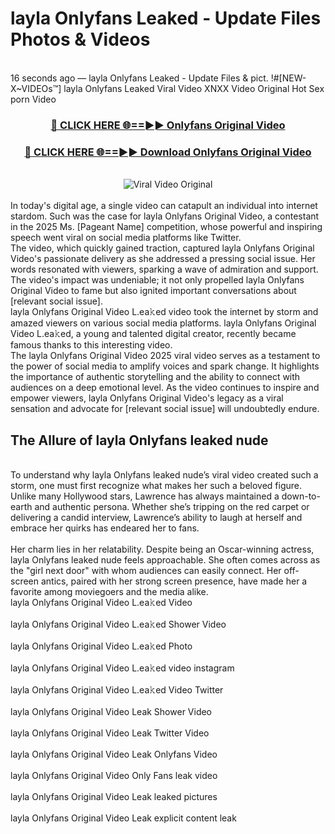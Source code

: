 # layla Onlyfans Leaked - Update Files Photos & Videos 
<br>
16 seconds ago — layla Onlyfans Leaked - Update Files & pict. !#[NEW-X~VIDEOs™] layla Onlyfans Leaked Viral Video XNXX Video Original Hot Sex porn Video
<br>
<div align="center">
<h3><a href="http://freeplayer.one?title=layla&ref=25OR" rel="nofollow">🔴 CLICK HERE 🌐==►► Onlyfans Original Video</a></h3>
<h3><a href="http://freeplayer.one?title=layla&ref=25OR" rel="nofollow">🔴 CLICK HERE 🌐==►► Download Onlyfans Original Video</a></h3>
<br>
<a href="http://freeplayer.one?title=layla&ref=25OR" rel="nofollow" data-target="animated-image.originalLink"><img src="https://i.ibb.co.com/xMMVF88/686577567.gif" alt="Viral Video Original" style="max-width: 100%; display: inline-block;" data-target="animated-image.originalImage"></a>
</div>
<br>
In today's digital age, a single video can catapult an individual into internet stardom. Such was the case for layla Onlyfans Original Video, a contestant in the 2025 Ms. [Pageant Name] competition, whose powerful and inspiring speech went viral on social media platforms like Twitter.
<br>
The video, which quickly gained traction, captured layla Onlyfans Original Video's passionate delivery as she addressed a pressing social issue. Her words resonated with viewers, sparking a wave of admiration and support. The video's impact was undeniable; it not only propelled layla Onlyfans Original Video to fame but also ignited important conversations about [relevant social issue].
<br>
layla Onlyfans Original Video L.ea𝚔ed video took the internet by storm and amazed viewers on various social media platforms. layla Onlyfans Original Video L.ea𝚔ed, a young and talented digital creator, recently became famous thanks to this interesting video.
<br>
The layla Onlyfans Original Video 2025 viral video serves as a testament to the power of social media to amplify voices and spark change. It highlights the importance of authentic storytelling and the ability to connect with audiences on a deep emotional level. As the video continues to inspire and empower viewers, layla Onlyfans Original Video's legacy as a viral sensation and advocate for [relevant social issue] will undoubtedly endure.
<br>
<h2>The Allure of layla Onlyfans leaked nude</h2>
<br>
To understand why layla Onlyfans leaked nude’s viral video created such a storm, one must first recognize what makes her such a beloved figure. Unlike many Hollywood stars, Lawrence has always maintained a down-to-earth and authentic persona. Whether she’s tripping on the red carpet or delivering a candid interview, Lawrence’s ability to laugh at herself and embrace her quirks has endeared her to fans.
<br><br>
Her charm lies in her relatability. Despite being an Oscar-winning actress, layla Onlyfans leaked nude feels approachable. She often comes across as the "girl next door" with whom audiences can easily connect. Her off-screen antics, paired with her strong screen presence, have made her a favorite among moviegoers and the media alike.
<br>
layla Onlyfans Original Video L.ea𝚔ed Video
<br><br>
layla Onlyfans Original Video L.ea𝚔ed Shower Video
<br><br>
layla Onlyfans Original Video L.ea𝚔ed Photo
<br><br>
layla Onlyfans Original Video L.ea𝚔ed video instagram
<br><br>
layla Onlyfans Original Video L.ea𝚔ed Video Twitter
<br><br>
layla Onlyfans Original Video Leak Shower Video
<br><br>
layla Onlyfans Original Video Leak Twitter Video
<br><br>
layla Onlyfans Original Video Leak Onlyfans Video
<br><br>
layla Onlyfans Original Video Only Fans leak video
<br><br>
layla Onlyfans Original Video Leak leaked pictures
<br><br>
layla Onlyfans Original Video Leak explicit content leak